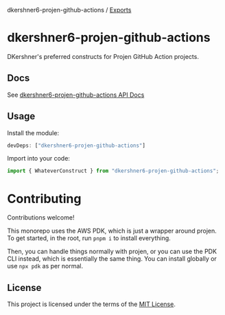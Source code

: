dkershner6-projen-github-actions / [Exports](modules.md)

# dkershner6-projen-github-actions

DKershner's preferred constructs for Projen GitHub Action projects.

## Docs

See [dkershner6-projen-github-actions API Docs](docs/modules.md)

## Usage

Install the module:

```typescript
devDeps: ["dkershner6-projen-github-actions"]
```

Import into your code:

```typescript
import { WhateverConstruct } from "dkershner6-projen-github-actions";
```

# Contributing

Contributions welcome!

This monorepo uses the AWS PDK, which is just a wrapper around projen. To get started, in the root, run `pnpm i` to install everything.

Then, you can handle things normally with projen, or you can use the PDK CLI instead, which is essentially the same thing. You can install globally or use `npx pdk` as per normal.

## License

This project is licensed under the terms of the [MIT License](LICENSE.md).
